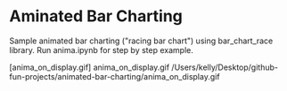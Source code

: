 # Aminated Bar Charting

Sample animated bar charting ("racing bar chart") using bar_chart_race library. Run anima.ipynb for step by step example.

[anima_on_display.gif] anima_on_display.gif /Users/kelly/Desktop/github-fun-projects/animated-bar-charting/anima_on_display.gif